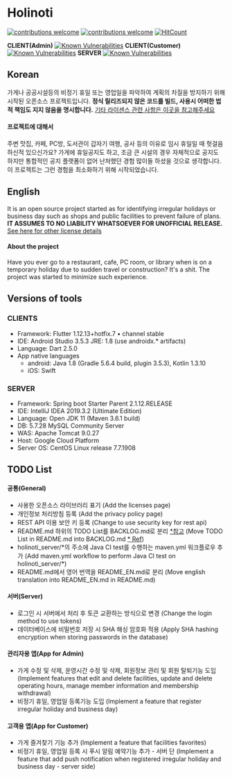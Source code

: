 # Holinoti
[![contributions welcome](https://img.shields.io/badge/contributions-welcome-brightgreen.svg?style=flat)](https://github.com/dwyl/esta/issues) 
[![contributions welcome](https://img.shields.io/badge/platform-flutter%7Cspring_boot-blue)](https://github.com/NeoMindStd/HoliNoti) 
[![HitCount](http://hits.dwyl.io/NeoMindStd/Holinoti.svg)](http://hits.dwyl.io/NeoMindStd/Holinoti)

**CLIENT(Admin)** [![Known Vulnerabilities](https://snyk.io/test/github/NeoMindStd/Holinoti/badge.svg?targetFile=holinoti_admin/android/app/build.gradle)](https://snyk.io/test/github/NeoMindStd/Holinoti?targetFile=holinoti_admin/android/app/build.gradle) 
**CLIENT(Customer)** [![Known Vulnerabilities](https://snyk.io/test/github/NeoMindStd/Holinoti/badge.svg?targetFile=holinoti_customer/android/app/build.gradle)](https://snyk.io/test/github/NeoMindStd/Holinoti?targetFile=holinoti_customer/android/app/build.gradle) 
**SERVER** [![Known Vulnerabilities](https://snyk.io/test/github/NeoMindStd/Holinoti/badge.svg?targetFile=holinoti_server/pom.xml)](https://snyk.io/test/github/NeoMindStd/Holinoti?targetFile=holinoti_server/pom.xml) 

## Korean
가게나 공공시설등의 비정기 휴일 또는 영업일을 파악하여 계획의 차질을 방지하기 위해 시작된 오픈소스 프로젝트입니다.
**정식 릴리즈되지 않은 코드를 빌드, 사용시 어떠한 법적 책임도 지지 않음을 명시합니다.**
[기타 라이센스 관련 사항은 이곳을 참고해주세요](https://github.com/NeoMindStd/Holinoti/blob/master/LICENSE)
#### 프로젝트에 대해서
주변 맛집, 카페, PC방, 도서관이 갑자기 여행, 공사 등의 이유로 임시 휴일일 때 헛걸음 하신적 있으신가요?
가게에 휴일공지도 하고, 조금 큰 시설의 경우 자체적으로 공지도 하지만 통합적인 공지 플랫폼이 없어 난처했던 경험 많이들 하셨을 것으로 생각합니다.
이 프로젝트는 그런 경험을 최소화하기 위해 시작되었습니다.

## English
It is an open source project started as for identifying irregular holidays or business day such as shops and public facilities to prevent failure of plans.
**IT ASSUMES TO NO LIABILITY WHATSOEVER FOR UNOFFICIAL RELEASE.**
[See here for other license details](https://github.com/NeoMindStd/Holinoti/blob/master/LICENSE)
#### About the project
Have you ever go to a restaurant, cafe, PC room, or library when is on a temporary holiday due to sudden travel or construction?
It's a shit.
The project was started to minimize such experience.

## Versions of tools

### CLIENTS
- Framework: Flutter 1.12.13+hotfix.7 • channel stable
- IDE: Android Studio 3.5.3 JRE: 1.8 (use androidx.* artifacts) 
- Language: Dart 2.5.0
- App native languages
  * android: Java 1.8 (Gradle 5.6.4 build, plugin 3.5.3), Kotlin 1.3.10
  * iOS: Swift

### SERVER 
- Framework: Spring boot Starter Parent 2.1.12.RELEASE
- IDE: IntelliJ IDEA 2019.3.2 (Ultimate Edition) 
- Language: Open JDK 11 (Maven 3.6.1 build)
- DB: 5.7.28 MySQL Community Server
- WAS: Apache Tomcat 9.0.27
- Host: Google Cloud Platform
- Server OS: CentOS Linux release 7.7.1908

## TODO List
#### 공통(General)
- 사용한 오픈소스 라이브러리 표기 (Add the licenses page)
- 개인정보 처리방침 등록 (Add the privacy policy page)
- REST API 이용 보안 키 등록 (Change to use security key for rest api)
- README.md 하위의 TODO List를 BACKLOG.md로 분리 [*참고](https://github.com/googleapis/google-cloud-dotnet/blob/master/BACKLOG.md) (Move TODO List in README.md into BACKLOG.md [* Ref](https://github.com/googleapis/google-cloud-dotnet/blob/master/BACKLOG.md))
- holinoti_server/\*의 주소에 Java CI test를 수행하는 maven.yml 워크플로우 추가 (Add maven.yml workflow to perform Java CI test on holinoti_server/\*)
- README.md에서 영어 번역을 README_EN.md로 분리 (Move english translation into README_EN.md in README.md)

#### 서버(Server)
- 로그인 시 서버에서 처리 후 토큰 교환하는 방식으로 변경 (Change the login method to use tokens)
- 데이터베이스에 비밀번호 저장 시 SHA 해싱 암호화 적용 (Apply SHA hashing encryption when storing passwords in the database)

#### 관리자용 앱(App for Admin)
- 가게 수정 및 삭제, 운영시간 수정 및 삭제, 회원정보 관리 및 회원 탈퇴기능 도입 (Implement features that edit and delete facilities, update and delete operating hours, manage member information and membership withdrawal)
- 비정기 휴일, 영업일 등록기능 도입 (Implement a feature that register irregular holiday and business day)

#### 고객용 앱(App for Customer)
- 가게 즐겨찾기 기능 추가 (Implement a feature that facilities favorites)
- 비정기 휴일, 영업일 등록 시 푸시 알림 예약기능 추가 - 서버 단 (Implement a feature that add push notification when registered irregular holiday and business day - server side)
